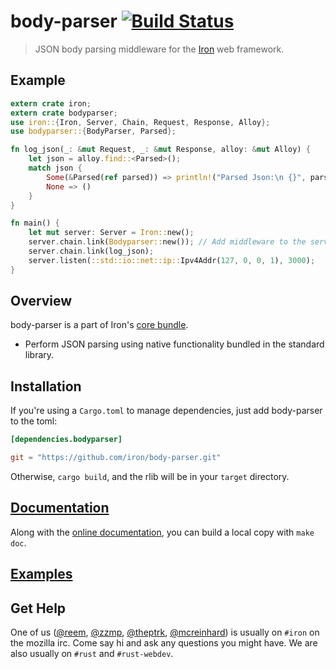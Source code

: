 body-parser [![Build Status](https://secure.travis-ci.org/iron/body-parser.png?branch=master)](https://travis-ci.org/iron/body-parser)
====

> JSON body parsing middleware for the [Iron](https://github.com/iron/iron) web framework.

## Example

```rust
extern crate iron;
extern crate bodyparser;
use iron::{Iron, Server, Chain, Request, Response, Alloy};
use bodyparser::{BodyParser, Parsed};

fn log_json(_: &mut Request, _: &mut Response, alloy: &mut Alloy) {
    let json = alloy.find::<Parsed>();
    match json {
        Some(&Parsed(ref parsed)) => println!("Parsed Json:\n {}", parsed),
        None => ()
    }
}

fn main() {
    let mut server: Server = Iron::new();
    server.chain.link(Bodyparser::new()); // Add middleware to the server's stack
    server.chain.link(log_json);
    server.listen(::std::io::net::ip::Ipv4Addr(127, 0, 0, 1), 3000);
}
```

## Overview

body-parser is a part of Iron's [core bundle](https://github.com/iron/core).

- Perform JSON parsing using native functionality bundled in the standard
  library. 

## Installation

If you're using a `Cargo.toml` to manage dependencies, just add body-parser to the toml:

```toml
[dependencies.bodyparser]

git = "https://github.com/iron/body-parser.git"
```

Otherwise, `cargo build`, and the rlib will be in your `target` directory.

## [Documentation](http://docs.ironframework.io/bodyparser)

Along with the [online documentation](http://docs.ironframework.io/bodyparser),
you can build a local copy with `make doc`.

## [Examples](/examples)

## Get Help

One of us ([@reem](https://github.com/reem/), [@zzmp](https://github.com/zzmp/),
[@theptrk](https://github.com/theptrk/), [@mcreinhard](https://github.com/mcreinhard))
is usually on `#iron` on the mozilla irc. Come say hi and ask any questions you might have.
We are also usually on `#rust` and `#rust-webdev`.
